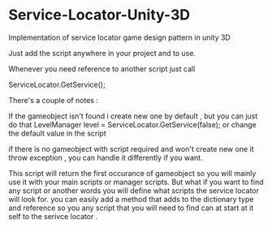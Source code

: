 # Service-Locator-Unity-3D
Implementation of service locator game design pattern in unity 3D

Just add the script anywhere in your project and to use.

Whenever you need reference to another script just call

ServiceLocator.GetService<ClassName>();

There's a couple of notes :

If the gameobject isn't found i create new one by default , but you can just do that 
LevelManager level =  ServiceLocator.GetService<LevelManager>(false); 
or change the default value in the script

if there is no gameobject with script required and won't create new one it throw exception , you can handle it differently if you want. 

This script will return the first occurance of gameobject so you will mainly use it with your main scripts or manager scripts.
But what if you want to find any script or another words you will define what scripts the service locator will look for.
you can easily add a method that adds to the dictionary type and reference so you any script that you will need to find can at start at it self to the serivce locator .



